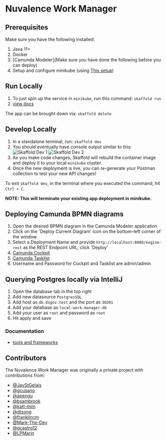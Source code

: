 # Nuvalence Work Manager

## Prerequisites

Make sure you have the following installed:

1. Java 11+
2. Docker
3. [Camunda Modeler](Make sure you have done the following before you can deploy)
4. Setup and configure minikube (using [This setup](https://github.com/Nuvalence/dsgov-local-environment))

## Run Locally

1. To just spin up the service in `minikube`, run this command: `skaffold run`
2. [view docs](http://api.dsgov.test/ns/swagger-ui/index.html)

The app can be brought down via: `skaffold delete`

## Develop Locally

1. In a standalone terminal, run: `skaffold dev`
2. You should eventually have console output similar to this:
   ![Skaffold Dev 1](docs/assets/skaffold-dev-log-1.png)
   ![Skaffold Dev 2](docs/assets/skaffold-dev-log-2.png)
3. As you make code changes, Skaffold will rebuild the container image and deploy it to your local `minikube` cluster.
4. Once the new deployment is live, you can re-generate your Postman collection to test your new API changes!

To exit `skaffold dev`, in the terminal where you executed the command, hit `Ctrl + C`.

**NOTE: This will terminate your existing app deployment in minikube.**

## Deploying Camunda BPMN diagrams

1. Open the desired BPMN diagram in the Camunda Modeler application
2. Click on the 'Deploy Current Diagram' icon on the bottom-left corner of the window
3. Select a Deployment Name and provide `http://localhost:8080/engine-rest` as the REST Endpoint URL, click 'Deploy'
4. [Camunda Cockpit](http://localhost:8080/camunda/app/cockpit/default/)
5. [Camunda Tasklist](http://localhost:8080/camunda/app/tasklist/default/)
6. Username and Password for Cockpit and Tasklist are admin/admin

## Querying Postgres locally via IntelliJ

1. Open the database tab in the top right
2. Add new datasource `PostgresSQL`
3. Add host as `db.dsgov.test` and the port as `30201`
4. Add your database as `local-work-manager-db`
5. Add your user as `root` and password as `root`
6. Hit apply and save

### Documentation

- [tools and frameworks](./docs/tools.md)

## Contributors

The Nuvalence Work Manager was originally a private project with contributions from:

- [@JayStGelais](https://github.com/JayStGelais)
- [@gcusano](https://github.com/gcusano)
- [@apengu](https://github.com/apengu)
- [@bsambrook](https://github.com/bsambrook)
- [@katt-mim](https://github.com/katt-mim)
- [@dtsong](https://github.com/dtsong)
- [@franklincm](https://github.com/franklincm)
- [@Mark-The-Dev](https://github.com/Mark-The-Dev)
- [@gcastro12](https://github.com/gcastro12)
- [@LPMarin](https://github.com/LPMarin)
